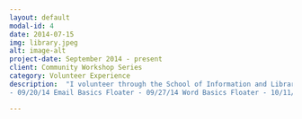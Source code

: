 ```yaml
---
layout: default
modal-id: 4
date: 2014-07-15
img: library.jpeg
alt: image-alt
project-date: September 2014 - present
client: Community Workshop Series
category: Volunteer Experience
description:  "I volunteer through the School of Information and Library Science at the Community Workshop Series in digital media instruction at the Chapel Hill, Durham and Carrboro public libraries branches. Below is a list of the dates I have floated or instructed.
- 09/20/14 Email Basics Floater - 09/27/14 Word Basics Floater - 10/11/14 Excel Basics Instructor - 11/1/14 Powerpoint Basics Floater - 11/15/14 Social Networking Instructor - 03/07/15 Powerpoint Basics Instructor - 05/23/15 Computer Basics Floater - 05/27/15 Internet Basics Instructor - 06/6/15 Email Basics Instructor - 06/13/15 Word Basics Instructor - 06/24/15 Powerpoint Basics Instructor - 06/27/15 Excel Basics Instructor - 07/11/15 Doing More with Excel Instructor - 07/18/15 Open Lab"

---
```


